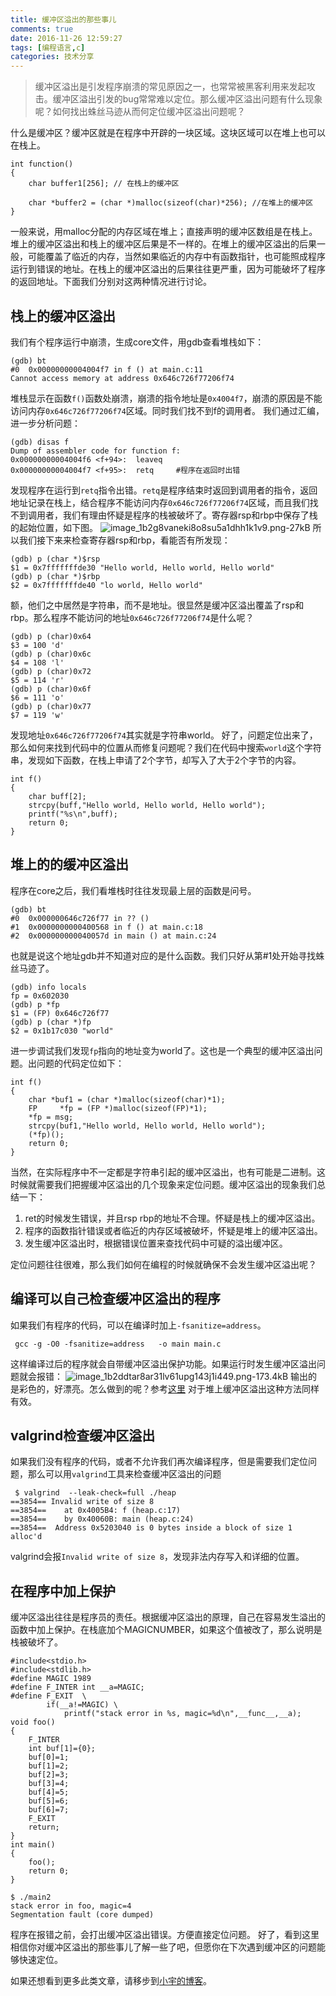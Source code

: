 ```yaml
---
title: 缓冲区溢出的那些事儿
comments: true
date: 2016-11-26 12:59:27
tags: [编程语言,c]
categories: 技术分享
---
```


> 缓冲区溢出是引发程序崩溃的常见原因之一，也常常被黑客利用来发起攻击。缓冲区溢出引发的bug常常难以定位。那么缓冲区溢出问题有什么现象呢？如何找出蛛丝马迹从而何定位缓冲区溢出问题呢？

<!--more-->

什么是缓冲区？缓冲区就是在程序中开辟的一块区域。这块区域可以在堆上也可以在栈上。
```
int function()
{
    char buffer1[256]; // 在栈上的缓冲区
    
    char *buffer2 = (char *)malloc(sizeof(char)*256); //在堆上的缓冲区
}
```
一般来说，用malloc分配的内存区域在堆上；直接声明的缓冲区数组是在栈上。堆上的缓冲区溢出和栈上的缓冲区后果是不一样的。在堆上的缓冲区溢出的后果一般，可能覆盖了临近的内存，当然如果临近的内存中有函数指针，也可能照成程序运行到错误的地址。在栈上的缓冲区溢出的后果往往更严重，因为可能破坏了程序的返回地址。下面我们分别对这两种情况进行讨论。

栈上的缓冲区溢出
----------------
我们有个程序运行中崩溃，生成core文件，用gdb查看堆栈如下：
```
(gdb) bt
#0  0x00000000004004f7 in f () at main.c:11
Cannot access memory at address 0x646c726f77206f74
```
堆栈显示在函数`f()`函数处崩溃，崩溃的指令地址是`0x4004f7`，崩溃的原因是不能访问内存`0x646c726f77206f74`区域。同时我们找不到f的调用者。
我们通过汇编，进一步分析问题：
```
(gdb) disas f
Dump of assembler code for function f:
0x00000000004004f6 <f+94>:	leaveq 
0x00000000004004f7 <f+95>:	retq     #程序在返回时出错
```
发现程序在运行到`retq`指令出错。`retq`是程序结束时返回到调用者的指令，返回地址记录在栈上，结合程序不能访问内存`0x646c726f77206f74`区域，而且我们找不到调用者，我们有理由怀疑是程序的栈被破坏了。寄存器rsp和rbp中保存了栈的起始位置，如下图。
![image_1b2g8vaneki8o8su5a1dhh1k1v9.png-27kB][1]
所以我们接下来来检查寄存器rsp和rbp，看能否有所发现：
```
(gdb) p (char *)$rsp
$1 = 0x7fffffffde30 "Hello world, Hello world, Hello world"
(gdb) p (char *)$rbp
$2 = 0x7fffffffde40 "lo world, Hello world"
```
额，他们之中居然是字符串，而不是地址。很显然是缓冲区溢出覆盖了rsp和rbp。那么程序不能访问的地址`0x646c726f77206f74`是什么呢？
```
(gdb) p (char)0x64
$3 = 100 'd'
(gdb) p (char)0x6c
$4 = 108 'l'
(gdb) p (char)0x72
$5 = 114 'r'
(gdb) p (char)0x6f
$6 = 111 'o'
(gdb) p (char)0x77
$7 = 119 'w'
```
发现地址`0x646c726f77206f74`其实就是字符串world。
好了，问题定位出来了，那么如何来找到代码中的位置从而修复问题呢？我们在代码中搜索`world`这个字符串，发现如下函数，在栈上申请了2个字节，却写入了大于2个字节的内容。
```
int f()
{
	char buff[2];
	strcpy(buff,"Hello world, Hello world, Hello world");
	printf("%s\n",buff);
	return 0;
}

```


堆上的的缓冲区溢出
----------------
程序在core之后，我们看堆栈时往往发现最上层的函数是问号。
```
(gdb) bt
#0  0x000000646c726f77 in ?? ()
#1  0x0000000000400568 in f () at main.c:18
#2  0x000000000040057d in main () at main.c:24
```
也就是说这个地址gdb并不知道对应的是什么函数。我们只好从第#1处开始寻找蛛丝马迹了。
```
(gdb) info locals
fp = 0x602030
(gdb) p *fp
$1 = (FP) 0x646c726f77
(gdb) p (char *)fp
$2 = 0x1b17c030 "world"
```
进一步调试我们发现`fp`指向的地址变为world了。这也是一个典型的缓冲区溢出问题。出问题的代码定位如下：

```
int f()
{
	char *buf1 = (char *)malloc(sizeof(char)*1);
	FP     *fp = (FP *)malloc(sizeof(FP)*1);
	*fp = msg;
	strcpy(buf1,"Hello world, Hello world, Hello world");
	(*fp)();
	return 0;
}
```
当然，在实际程序中不一定都是字符串引起的缓冲区溢出，也有可能是二进制。这时候就需要我们把握缓冲区溢出的几个现象来定位问题。缓冲区溢出的现象我们总结一下：
1. ret的时候发生错误，并且rsp rbp的地址不合理。怀疑是栈上的缓冲区溢出。
2. 程序的函数指针错误或者临近的内存区域被破坏，怀疑是堆上的缓冲区溢出。
3. 发生缓冲区溢出时，根据错误位置来查找代码中可疑的溢出缓冲区。

定位问题往往很难，那么我们如何在编程的时候就确保不会发生缓冲区溢出呢？

编译可以自己检查缓冲区溢出的程序
---------------------------------
如果我们有程序的代码，可以在编译时加上`-fsanitize=address`。
```
 gcc -g -O0 -fsanitize=address   -o main main.c
```
这样编译过后的程序就会自带缓冲区溢出保护功能。如果运行时发生缓冲区溢出问题就会报错：
![image_1b2ddtar8ar31lv61upg143j1i449.png-173.4kB][2]
输出的是彩色的，好漂亮。怎么做到的呢？参考[这里](http://www.cnblogs.com/hnrainll/archive/2011/07/01/2095912.html)
对于堆上缓冲区溢出这种方法同样有效。

valgrind检查缓冲区溢出
-----------------------
如果我们没有程序的代码，或者不允许我们再次编译程序，但是需要我们定位问题，那么可以用`valgrind`工具来检查缓冲区溢出的问题

```
 $ valgrind  --leak-check=full ./heap 
==3854== Invalid write of size 8
==3854==    at 0x4005B4: f (heap.c:17)
==3854==    by 0x40060B: main (heap.c:24)
==3854==  Address 0x5203040 is 0 bytes inside a block of size 1 alloc'd
```
valgrind会报`Invalid write of size 8`，发现非法内存写入和详细的位置。


在程序中加上保护
----------------
缓冲区溢出往往是程序员的责任。根据缓冲区溢出的原理，自己在容易发生溢出的函数中加上保护。在栈底加个MAGICNUMBER，如果这个值被改了，那么说明是栈被破坏了。

```
#include<stdio.h>
#include<stdlib.h>
#define MAGIC 1989
#define F_INTER int __a=MAGIC;
#define F_EXIT  \
        if(__a!=MAGIC) \
            printf("stack error in %s, magic=%d\n",__func__,__a);
void foo()
{
    F_INTER
    int buf[1]={0};
    buf[0]=1;
    buf[1]=2;
    buf[2]=3;
    buf[3]=4;
    buf[4]=5;
    buf[5]=6;
    buf[6]=7;
    F_EXIT
    return;
}
int main()
{
    foo();
    return 0;
}
```

```
$ ./main2
stack error in foo, magic=4
Segmentation fault (core dumped)
```
程序在报错之前，会打出缓冲区溢出错误。方便直接定位问题。
好了，看到这里相信你对缓冲区溢出的那些事儿了解一些了吧，但愿你在下次遇到缓冲区的问题能够快速定位。

  [1]: http://static.zybuluo.com/shenyuflying/rboak7n33mxnoszte96b2y5g/image_1b2g8vaneki8o8su5a1dhh1k1v9.png
  [2]: http://static.zybuluo.com/shenyuflying/66vzc26db033zmnobl8xu9v3/image_1b2ddtar8ar31lv61upg143j1i449.png

如果还想看到更多此类文章，请移步到[小宇的博客](http://shenyu.wiki)。
